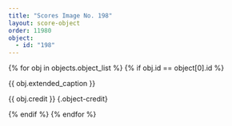 ```yaml
---
title: "Scores Image No. 198"
layout: score-object
order: 11980
object:
  - id: "198"
---
```


{% for obj in objects.object_list %}
{% if obj.id == object[0].id %}

{{ obj.extended_caption }}

{{ obj.credit }} {.object-credit}

{% endif %}
{% endfor %}
